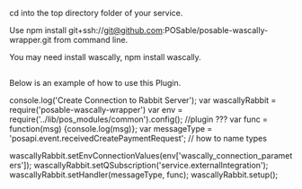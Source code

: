 cd into the top directory folder of your service. 

Use npm install git+ssh://git@github.com:POSable/posable-wascally-wrapper.git from command line.

You may need install wascally, npm install wascally.

##
Below is an example of how to use this Plugin.


console.log('Create Connection to Rabbit Server');
var wascallyRabbit = require('posable-wascally-wrapper')
var env = require('../lib/pos_modules/common').config(); //plugin ???
var func = function(msg) {console.log(msg)};
var messageType = 'posapi.event.receivedCreatePaymentRequest';  // how to name types 

wascallyRabbit.setEnvConnectionValues(env['wascally_connection_parameters']);
wascallyRabbit.setQSubscription('service.externalIntegration');
wascallyRabbit.setHandler(messageType, func);
wascallyRabbit.setup();
